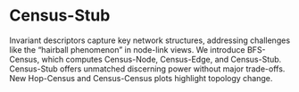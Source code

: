# Census-Stub
Invariant descriptors capture key network structures, addressing challenges like the “hairball phenomenon” in node-link views. We introduce BFS-Census, which computes Census-Node, Census-Edge, and Census-Stub. Census-Stub offers unmatched discerning power without major trade-offs. New Hop-Census and Census-Census plots highlight topology change.
